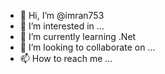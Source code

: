 - 👋 Hi, I’m @imran753
- 👀 I’m interested in ...
- 🌱 I’m currently learning .Net
- 💞️ I’m looking to collaborate on ...
- 📫 How to reach me ...

<!---
imran753/imran753 is a ✨ special ✨ repository because its `README.md` (this file) appears on your GitHub profile.
You can click the Preview link to take a look at your changes.
--->
